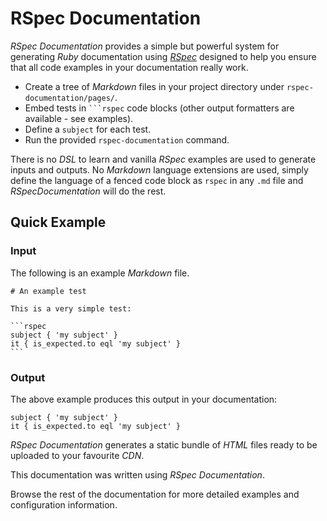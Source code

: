 # RSpec Documentation

_RSpec Documentation_ provides a simple but powerful system for generating _Ruby_ documentation using [_RSpec_](https://rspec.info/) designed to help you ensure that all code examples in your documentation really work.

* Create a tree of _Markdown_ files in your project directory under `rspec-documentation/pages/`.
* Embed tests in ```` ```rspec ```` code blocks (other output formatters are available - see examples).
* Define a `subject` for each test.
* Run the provided `rspec-documentation` command.

There is no _DSL_ to learn and vanilla _RSpec_ examples are used to generate inputs and outputs. No _Markdown_ language extensions are used, simply define the language of a fenced code block as `rspec` in any `.md` file and _RSpecDocumentation_ will do the rest.

## Quick Example

### Input

The following is an example _Markdown_ file.

````console
# An example test

This is a very simple test:

```rspec
subject { 'my subject' }
it { is_expected.to eql 'my subject' }
```
````

### Output

The above example produces this output in your documentation:

```rspec
subject { 'my subject' }
it { is_expected.to eql 'my subject' }
```

_RSpec Documentation_ generates a static bundle of _HTML_ files ready to be uploaded to your favourite _CDN_.

This documentation was written using _RSpec Documentation_.

Browse the rest of the documentation for more detailed examples and configuration information.

